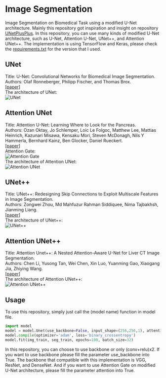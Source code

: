 # Image Segmentation
Image Segmentation on Biomedical Task using a modified U-Net architecture. Mainly this repository got inspiration and insight on repository [UNetPlusPlus](https://github.com/MrGiovanni/UNetPlusPlus). In this repository, you can use many kinds of modified U-Net architecture, such as U-Net, Attention U-Net, UNet++, and Attention UNet++. The implementation is using TensorFlow and Keras, please check the [requirements.txt](https://github.com/rizalmaulanaa/Attention-XNet/blob/master/requirements.txt) for the version that I used.

## UNet
Title: U-Net: Convolutional Networks for Biomedical Image Segmentation.<br>
Authors: Olaf Ronneberger, Philipp Fischer, and Thomas Brox.<br>
[[paper](https://arxiv.org/abs/1505.04597)]<br>
The architecture of UNet:<br>
![UNet](https://github.com/rizalmaulanaa/Attention-XNet/blob/master/model%20img/Models-U-Net.png)<br>

## Attention UNet
Title: Attention U-Net: Learning Where to Look for the Pancreas.<br>
Authors: Ozan Oktay, Jo Schlemper, Loic Le Folgoc, Matthew Lee, Mattias Heinrich, Kazunari Misawa, Kensaku Mori, Steven McDonagh, Nils Y Hammerla, Bernhard Kainz, Ben Glocker, Daniel Rueckert.<br>
[[paper](https://arxiv.org/abs/1804.03999)]<br>
Attention Gate:<br>
![Attention Gate](https://github.com/rizalmaulanaa/Attention-XNet/blob/master/model%20img/Models-Attention%20Gate.png)<br>
The architecture of Attention UNet:<br>
![Attention UNet](https://github.com/rizalmaulanaa/Attention-XNet/blob/master/model%20img/Models-Attention%20U-Net.png)<br>

## UNet++
Title: UNet++: Redesigning Skip Connections to Exploit Multiscale Features in Image Segmentation.<br>
Authors: Zongwei Zhou, Md Mahfuzur Rahman Siddiquee, Nima Tajbakhsh, Jianming Liang.<br>
[[paper](https://arxiv.org/abs/1912.05074)]<br>
The architecture of UNet++:<br>
![UNet++](https://github.com/rizalmaulanaa/Attention-XNet/blob/master/model%20img/Models-UNet%2B%2B.png)<br>

## Attention UNet++
Title: Attention Unet++: A Nested Attention-Aware U-Net for Liver CT Image Segmentation.<br>
Authors: Chen Li, Yusong Tan, Wei Chen, Xin Luo, Yuanming Gao, Xiaogang Jia, Zhiying Wang.<br>
[[paper](https://ieeexplore.ieee.org/document/9190761)]<br>
The architecture of Attention UNet++:<br>
![Attention UNet++](https://github.com/rizalmaulanaa/Attention-XNet/blob/master/model%20img/Models-Attention%20UNet%2B%2B%20with%20downsampling.png)<br>

## Usage
To use this repository, simply just call the (model name) function in model file.
```python
import model
model = model.Unet(use_backbone=False, input_shape=(256,256,1), attention=False)
model.compile(optimizer='adam', loss='binary_crossentropy')
model.fit(img_train, seg_train, epochs=100, batch_size=32)
```
In this repository, you can choose to use backbone or only (conv+relu)x2. If you want to use backbone please fill the parameter use_backbone into True. The backbone that compatible with this implementation is VGG, ResNet, and DenseNet. And if you want to use Attention Gate on modified U-Net architecture, please fill the parameter attention into True.
